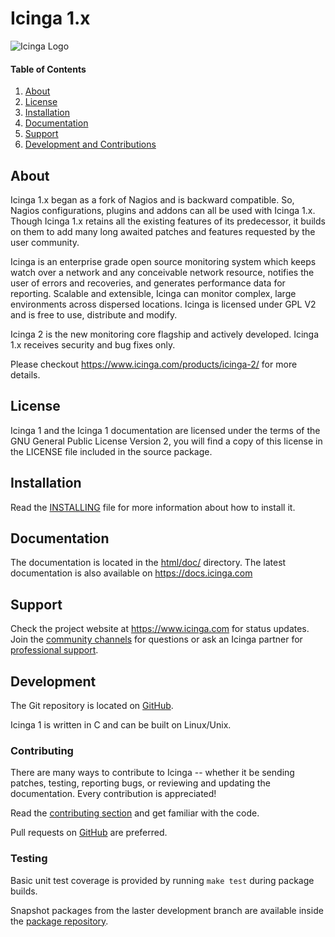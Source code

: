 # Icinga 1.x

![Icinga Logo](https://www.icinga.org/wp-content/uploads/2014/06/icinga_logo.png)

#### Table of Contents

1. [About][About]
2. [License][License]
3. [Installation][Installation]
4. [Documentation][Documentation]
5. [Support][Support]
6. [Development and Contributions][Development]

## About

Icinga 1.x began as a fork of Nagios and is backward compatible.
So, Nagios configurations, plugins and addons can all be used with Icinga 1.x.
Though Icinga 1.x retains all the existing features of its predecessor, it builds
on them to add many long awaited patches and features requested by the user community.

Icinga is an enterprise grade open source monitoring system which keeps watch over a
network and any conceivable network resource, notifies the user of errors and recoveries,
and generates performance data for reporting.
Scalable and extensible, Icinga can monitor complex, large environments across dispersed
locations. Icinga is licensed under GPL V2 and is free to use, distribute and modify.

Icinga 2 is the new monitoring core flagship and actively developed. Icinga 1.x
receives security and bug fixes only.

Please checkout https://www.icinga.com/products/icinga-2/ for more details.

## License

Icinga 1 and the Icinga 1 documentation are licensed under the terms of the GNU
General Public License Version 2, you will find a copy of this license in the
LICENSE file included in the source package.

## Installation

Read the [INSTALLING](INSTALLING) file for more information about how to install it.

## Documentation

The documentation is located in the [html/doc/](html/doc/) directory. The latest documentation
is also available on https://docs.icinga.com

## Support

Check the project website at https://www.icinga.com for status updates. Join the
[community channels](https://www.icinga.com/community/get-involved/) for questions
or ask an Icinga partner for [professional support](https://www.icinga.com/services/support/).

## Development

The Git repository is located on [GitHub](https://github.com/Icinga/icinga-core).

Icinga 1 is written in C and can be built on Linux/Unix.

### Contributing

There are many ways to contribute to Icinga -- whether it be sending patches,
testing, reporting bugs, or reviewing and updating the documentation. Every
contribution is appreciated!

Read the [contributing section](https://www.icinga.com/community/get-involved/) and
get familiar with the code.

Pull requests on [GitHub](https://github.com/Icinga/icinga-core) are preferred.

### Testing

Basic unit test coverage is provided by running `make test` during package builds.

Snapshot packages from the laster development branch are available inside the
[package repository](http://packages.icinga.org).

[About]: #about
[License]: #license
[Installation]: #installation
[Documentation]: #documentation
[Support]: #support
[Development]: #development
